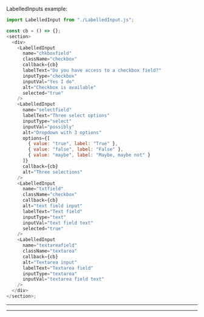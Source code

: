 <!--

## Input basic types are text, select, checkbox, and file input


# text
<LabelledInput lblText='text' inputType='text' inputVal={this.state.txt2} name='text' callback={this.onTextChange} alt='nothing' readOnly='readOnly' />

# file upload
<LabelledInput lblText='File Upload' inputType='file' name='fileupload' callback={() => {}} alt='nothing' options={['image/*', 'application/msword', '.pdf']} />

# select
<LabelledInput lblText='New Input' inputType='select' name='newinput' id='newinput' callback={this.onChange}
selected={[this.state.txt2]} alt='nothing' options={['one', 'two', 'three']} />

#checkbox
<LabelledInput lblText='New Input' inputType='select' name='newinput' id='newinput' callback={this.onChange}
selected={[this.state.txt2]} alt='nothing' options={['one', 'two', 'three']} />
 -->

LabelledInputs example:

```js
import LabelledInput from "./LabelledInput.js";

const cb = () => {};
<section>
  <div>
    <LabelledInput
      name="chkboxfield"
      className="checkbox"
      callback={cb}
      labelText="Do you have access to a checkbox field?"
      inputType="checkbox"
      inputVal="Yes I do"
      alt="Checkbox is available"
      selected="true"
    />
    <LabelledInput
      name="selectfield"
      labelText="Three select options"
      inputType="select"
      inputVal="possibly"
      alt="Dropdown with 3 options"
      options={[
        { value: "true", label: "True" },
        { value: "false", label: "False" },
        { value: "maybe", label: "Maybe, maybe not" }
      ]}
      callback={cb}
      alt="Three selections"
    />
    <LabelledInput
      name="txtfield"
      className="checkbox"
      callback={cb}
      alt="text field input"
      labelText="Text field"
      inputType="text"
      inputVal="text field text"
      selected="true"
    />
    <LabelledInput
      name="textareafield"
      className="textarea"
      callback={cb}
      alt="Textarea input"
      labelText="Textarea field"
      inputType="textarea"
      inputVal="textarea field text"
    />
  </div>
</section>;
```

---

---
